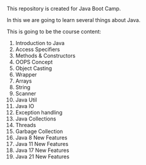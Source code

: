 This repository is created for Java Boot Camp.

In this we are going to learn several things about Java.

This is going to be the course content:
1. Introduction to Java
2. Access Specifiers
3. Methods & Constructors
4. OOPS Concept
5. Object Casting
6. Wrapper
7. Arrays
8. String
9. Scanner
10. Java Util
11. Java IO
12. Exception handling
13. Java Collections 
14. Threads
15. Garbage Collection
16. Java 8 New Features
17. Java 11 New Features
18. Java 17 New Features
19. Java 21 New Features